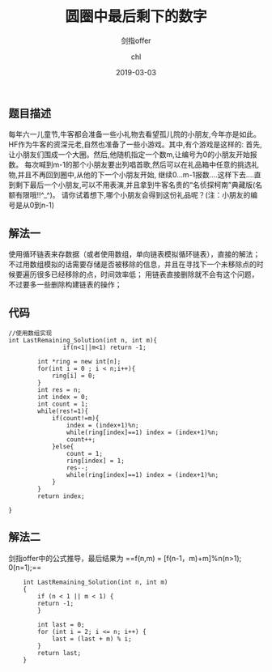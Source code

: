 ﻿---
layout:     post
title:      "圆圈中最后剩下的数字"
subtitle:   "剑指offer"
date:       2019-03-03
author:     "chl"
header-img: "img/jzoffer.jpg"
tags:
    - 剑指offer
--- 

## 题目描述
每年六一儿童节,牛客都会准备一些小礼物去看望孤儿院的小朋友,今年亦是如此。
HF作为牛客的资深元老,自然也准备了一些小游戏。其中,有个游戏是这样的:
首先,让小朋友们围成一个大圈。然后,他随机指定一个数m,让编号为0的小朋友开始报数。
每次喊到m-1的那个小朋友要出列唱首歌,然后可以在礼品箱中任意的挑选礼物,并且不再回到圈中,从他的下一个小朋友开始,
继续0...m-1报数....这样下去....直到剩下最后一个小朋友,可以不用表演,并且拿到牛客名贵的“名侦探柯南”典藏版(名额有限哦!!^_^)。
请你试着想下,哪个小朋友会得到这份礼品呢？(注：小朋友的编号是从0到n-1)

## 解法一
使用循环链表来存数据（或者使用数组，单向链表模拟循环链表），直接的解法；
不过用数组模拟的话需要存储是否被移除的信息，并且在寻找下一个未移除点的时候要遍历很多已经移除的点，时间效率低；
用链表直接删除就不会有这个问题，不过要多一些删除构建链表的操作；

## 代码
```
//使用数组实现
int LastRemaining_Solution(int n, int m){
               if(n<1||m<1) return -1;
        
        int *ring = new int[n];
        for(int i = 0 ; i < n;i++){
            ring[i] = 0;
        }
        int res = n;
        int index = 0;
        int count = 1;
        while(res!=1){
            if(count!=m){
                index = (index+1)%n;
                while(ring[index]==1) index = (index+1)%n;
                count++;
            }else{
                count = 1;
                ring[index] = 1;
                res--;
                while(ring[index]==1) index = (index+1)%n;
            }
        }
        return index;

}
```
## 解法二
剑指offer中的公式推导，最后结果为
==f(n,m) = [f(n-1，m)+m]%n(n>1); 0(n=1);==
```
    int LastRemaining_Solution(int n, int m)
    {
        if (n < 1 || m < 1) {
        return -1;
        }
 
        int last = 0;
        for (int i = 2; i <= n; i++) {
            last = (last + m) % i;
        }
        return last;
    }
```
